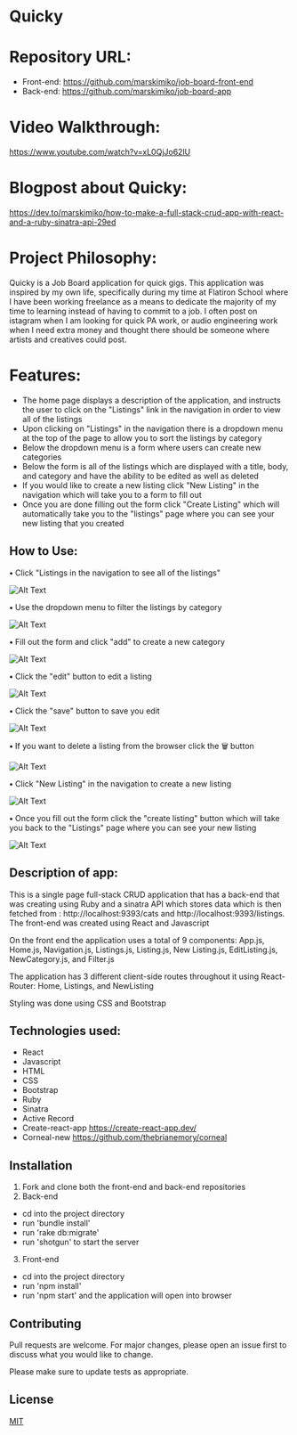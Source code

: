 # Quicky

# Repository URL:
- Front-end: https://github.com/marskimiko/job-board-front-end
- Back-end: https://github.com/marskimiko/job-board-app

# Video Walkthrough:
https://www.youtube.com/watch?v=xL0QjJo62lU

# Blogpost about Quicky:
https://dev.to/marskimiko/how-to-make-a-full-stack-crud-app-with-react-and-a-ruby-sinatra-api-29ed 

# Project Philosophy: 

Quicky is a Job Board application for quick gigs. This application was inspired by my own life, specifically during my time at Flatiron School where I have been working freelance as a means to dedicate the majority of my time to learning instead of having to commit to a job. I often post on istagram when I am looking for quick PA work, or audio engineering work when I need extra money and thought there should be someone where artists and creatives could post.

# Features:

- The home page displays a description of the application, and instructs the user to click on the "Listings" link in the navigation in order to view all of the listings
- Upon clicking on "Listings" in the navigation there is a dropdown menu at the top of the page to allow you to sort the listings by category
- Below the dropdown menu is a form where users can create new categories
- Below the form is all of the listings which are displayed with a title, body, and category and have the ability to be edited as well as deleted
- If you would like to create a new listing click "New Listing" in the navigation which will take you to a form to fill out
- Once you are done filling out the form click "Create Listing" which will automatically take you to the "listings" page where you can see your new listing that you created

## How to Use:

**•** Click "Listings in the navigation to see all of the listings" 

![Alt Text](phase-3-project-gifs/quicky-1.gif)

**•** Use the dropdown menu to filter the listings by category

![Alt Text](phase-3-project-gifs/quicky-2.gif)

**•** Fill out the form and click "add" to create a new category

![Alt Text](phase-3-project-gifs/quicky-3.gif)

**•** Click the "edit" button to edit a listing

![Alt Text](phase-3-project-gifs/quicky-4.gif)

**•** Click the "save" button to save you edit

![Alt Text](phase-3-project-gifs/quicky-5.gif)

**•** If you want to delete a listing from the browser click the 🗑 button

![Alt Text](phase-3-project-gifs/quicky-6.gif)

**•** Click "New Listing" in the navigation to create a new listing

![Alt Text](phase-3-project-gifs/quicky-7.gif)

**•** Once you fill out the form click the "create listing" button which will take you back to the "Listings" page where you can see your new listing

![Alt Text](phase-3-project-gifs/quicky-8.gif)

## Description of app: 

This is a single page full-stack CRUD application that has a back-end that was creating using Ruby and a sinatra API which stores data which is then fetched from : http://localhost:9393/cats and http://localhost:9393/listings. The front-end was created using React and Javascript

On the front end the application uses a total of 9 components: App.js, Home.js, Navigation.js, Listings.js, Listing.js, New Listing.js, EditListing.js, NewCategory.js, and Filter.js

The application has 3 different client-side routes throughout it using React-Router: Home, Listings, and NewListing

Styling was done using CSS and Bootstrap

## Technologies used:

- React
- Javascript
- HTML
- CSS
- Bootstrap
- Ruby
- Sinatra
- Active Record
- Create-react-app https://create-react-app.dev/
- Corneal-new https://github.com/thebrianemory/corneal

## Installation

1. Fork and clone both the front-end and back-end repositories
2. Back-end
  - cd into the project directory
  - run 'bundle install'
  - run 'rake db:migrate'
  - run 'shotgun' to start the server
3. Front-end
  - cd into the project directory
  - run 'npm install'
  - run 'npm start' and the application will open into browser


## Contributing
Pull requests are welcome. For major changes, please open an issue first to discuss what you would like to change.

Please make sure to update tests as appropriate.

## License
[MIT](https://choosealicense.com/licenses/mit/)